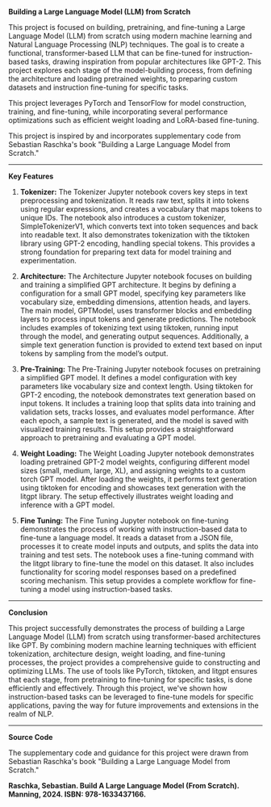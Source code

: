 **Building a Large Language Model (LLM) from Scratch**


This project is focused on building, pretraining, and fine-tuning a Large Language Model (LLM) from scratch using modern machine learning and Natural Language Processing (NLP) techniques. The goal is to create a functional, transformer-based LLM that can be fine-tuned for instruction-based tasks, drawing inspiration from popular architectures like GPT-2. This project explores each stage of the model-building process, from defining the architecture and loading pretrained weights, to preparing custom datasets and instruction fine-tuning for specific tasks. 

This project leverages PyTorch and TensorFlow for model construction, training, and fine-tuning, while incorporating several performance optimizations such as efficient weight loading and LoRA-based fine-tuning.

This project is inspired by and incorporates supplementary code from Sebastian Raschka's book "Building a Large Language Model from Scratch."

--------------------------------------------------------------------------------------------------------------------------------------------

**Key Features**

1) **Tokenizer:** The Tokenizer Jupyter notebook covers key steps in text preprocessing and tokenization. It reads raw text, splits it into tokens using regular expressions, and creates a vocabulary that maps tokens to unique IDs. The notebook also introduces a custom tokenizer, SimpleTokenizerV1, which converts text into token sequences and back into readable text. It also demonstrates tokenization with the tiktoken library using GPT-2 encoding, handling special tokens. This provides a strong foundation for preparing text data for model training and experimentation.

2) **Architecture:** The Architecture Jupyter notebook focuses on building and training a simplified GPT architecture. It begins by defining a configuration for a small GPT model, specifying key parameters like vocabulary size, embedding dimensions, attention heads, and layers. The main model, GPTModel, uses transformer blocks and embedding layers to process input tokens and generate predictions. The notebook includes examples of tokenizing text using tiktoken, running input through the model, and generating output sequences. Additionally, a simple text generation function is provided to extend text based on input tokens by sampling from the model’s output.

3) **Pre-Training:** The Pre-Training Jupyter notebook focuses on pretraining a simplified GPT model. It defines a model configuration with key parameters like vocabulary size and context length. Using tiktoken for GPT-2 encoding, the notebook demonstrates text generation based on input tokens. It includes a training loop that splits data into training and validation sets, tracks losses, and evaluates model performance. After each epoch, a sample text is generated, and the model is saved with visualized training results. This setup provides a straightforward approach to pretraining and evaluating a GPT model.

4) **Weight Loading:** The Weight Loading Jupyter notebook demonstrates loading pretrained GPT-2 model weights, configuring different model sizes (small, medium, large, XL), and assigning weights to a custom torch GPT model. After loading the weights, it performs text generation using tiktoken for encoding and showcases text generation with the litgpt library. The setup effectively illustrates weight loading and inference with a GPT model.

5) **Fine Tuning:** The Fine Tuning Jupyter notebook on fine-tuning demonstrates the process of working with instruction-based data to fine-tune a language model. It reads a dataset from a JSON file, processes it to create model inputs and outputs, and splits the data into training and test sets. The notebook uses a fine-tuning command with the litgpt library to fine-tune the model on this dataset. It also includes functionality for scoring model responses based on a predefined scoring mechanism. This setup provides a complete workflow for fine-tuning a model using instruction-based tasks.

--------------------------------------------------------------------------------------------------------------------------------------------
**Conclusion**

This project successfully demonstrates the process of building a Large Language Model (LLM) from scratch using transformer-based architectures like GPT. By combining modern machine learning techniques with efficient tokenization, architecture design, weight loading, and fine-tuning processes, the project provides a comprehensive guide to constructing and optimizing LLMs. The use of tools like PyTorch, tiktoken, and litgpt ensures that each stage, from pretraining to fine-tuning for specific tasks, is done efficiently and effectively. Through this project, we've shown how instruction-based tasks can be leveraged to fine-tune models for specific applications, paving the way for future improvements and extensions in the realm of NLP.

--------------------------------------------------------------------------------------------------------------------------------------------

**Source Code**

The supplementary code and guidance for this project were drawn from Sebastian Raschka's book "Building a Large Language Model from Scratch." 


**Raschka, Sebastian. Build A Large Language Model (From Scratch). Manning, 2024. ISBN: 978-1633437166.**





